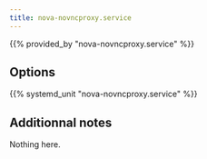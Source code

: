 ```yaml
---
title: nova-novncproxy.service
---
```


{{% provided_by "nova-novncproxy.service" %}}

## Options

{{% systemd_unit "nova-novncproxy.service" %}}

## Additionnal notes

Nothing here.
